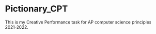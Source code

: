 # Pictionary_CPT
This is my Creative Performance task for AP computer science principles 2021-2022.  
